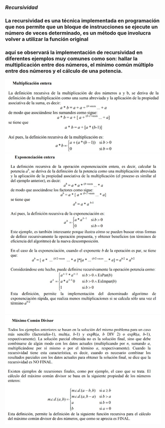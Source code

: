### *Recursividad*
### La recursividad es una técnica implementada en programación que nos permite que un bloque de instrucciones se ejecute un número de veces determinado, es un método que involucra volver a utilizar la función original

### aquí se observará la implementación de recursividad en diferentes ejemplos muy comunes como son: hallar la multiplicación entre dos números, el mínimo común múltiplo entre dos números y el cálculo de una potencia.

![multiplicación](img/multiplicacion.jpg "mult")
![exponenciacion](img/exponenciacion.jpg "exp")
![MCD](img/MCD.jpg "mcd")



